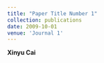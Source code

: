 ```yaml
---
title: "Paper Title Number 1"
collection: publications
date: 2009-10-01
venue: 'Journal 1'
---
```

__Xinyu Cai__
